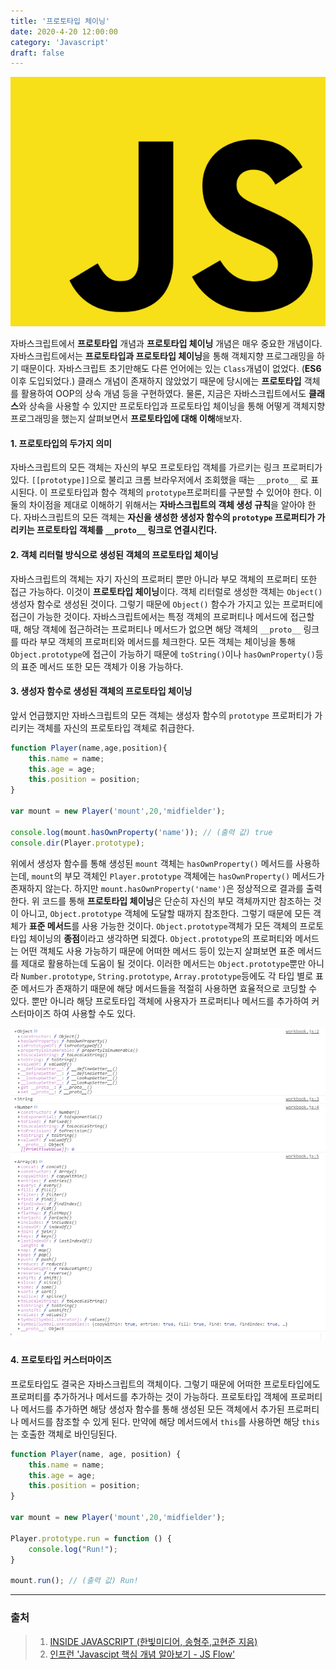 ```yaml
---
title: '프로토타입 체이닝'
date: 2020-4-20 12:00:00
category: 'Javascript'
draft: false
---
```


![자바스크립트](./images/image-20200409103446799.png)



자바스크립트에서 **프로토타입** 개념과 **프로토타입 체이닝** 개념은 매우 중요한 개념이다. 자바스크립트에서는 **프로토타입과 프로토타입 체이닝**을 통해 객체지향 프로그래밍을 하기 때문이다. 자바스크립트 초기만해도 다른 언어에는 있는 `Class`개념이 없었다. (**ES6**이후 도입되었다.) 클래스 개념이 존재하지 않았었기 때문에 당시에는 **프로토타입** 객체를 활용하여 OOP의 상속 개념 등을 구현하였다. 물론, 지금은 자바스크립트에서도 **클래스**와 상속을 사용할 수 있지만 프로토타입과 프로토타입 체이닝을 통해 어떻게 객체지향 프로그래밍을 했는지 살펴보면서 **프로토타입에 대해 이해**해보자.



#### 1. 프로토타입의 두가지 의미

자바스크립트의 모든 객체는 자신의 부모 프로토타입 객체를 가르키는 링크 프로퍼티가 있다. `[[prototype]]`으로 불리고 크롬 브라우저에서 조회했을 때는 `__proto__` 로 표시된다. 이 프로토타입과 함수 객체의 `prototype`프로퍼티를 구분할 수 있어야 한다. 이 둘의 차이점을 제대로 이해하기 위해서는 **자바스크립트의 객체 생성 규칙**을 알아야 한다.  자바스크립트의 모든 객체는 **자신을 생성한 생성자 함수의 `prototype` 프로퍼티가 가리키는 프로토타입 객체를 `__proto__` 링크로 연결시킨다.** 





#### 2. 객체 리터럴 방식으로 생성된 객체의 프로토타입 체이닝

자바스크립트의 객체는 자기 자신의 프로퍼티 뿐만 아니라 부모 객체의 프로퍼티 또한 접근 가능하다. 이것이 **프로토타입 체이닝**이다. 객체 리터럴로 생성한 객체는 `Object()` 생성자 함수로 생성된 것이다. 그렇기 때문에 `Object()` 함수가 가지고 있는 프로퍼티에 접근이 가능한 것이다.  자바스크립트에서는 특정 객체의 프로퍼티나 메서드에 접근할 때, 해당 객체에 접근하려는 프로퍼티나 메서드가 없으면 해당 객체의 `__proto__` 링크를 따라 부모 객체의 프로퍼티와 메서드를 체크한다. 모든 객체는 체이닝을 통해 `Object.prototype`에 접근이 가능하기 때문에 `toString()`이나 `hasOwnProperty()`등의 표준 메서드 또한 모든 객체가 이용 가능하다. 





#### 3. 생성자 함수로 생성된 객체의 프로토타입 체이닝

앞서 언급했지만 자바스크립트의 모든 객체는 생성자 함수의 `prototype` 프로퍼티가 가리키는 객체를 자신의 프로토타입 객체로 취급한다. 

```javascript
function Player(name,age,position){
	this.name = name;
	this.age = age;
	this.position = position;	
}

var mount = new Player('mount',20,'midfielder');

console.log(mount.hasOwnProperty('name')); // (출력 값) true
console.dir(Player.prototype); 
```

위에서 생성자 함수를 통해 생성된 `mount` 객체는 `hasOwnProperty()` 메서드를 사용하는데, `mount`의 부모 객체인 `Player.prototype` 객체에는 `hasOwnProperty()` 메서드가 존재하지 않는다. 하지만 `mount.hasOwnProperty('name')`은 정상적으로 결과를 출력한다. 위 코드를 통해 **프로토타입 체이닝**은 단순히 자신의 부모 객체까지만 참조하는 것이 아니고, `Object.prototype` 객체에 도달할 때까지 참조한다. 그렇기 때문에 모든 객체가 **표준 메서드**를 사용 가능한 것이다. `Object.prototype`객체가 모든 객체의 프로토타입 체이닝의 **종점**이라고 생각하면 되겠다. `Object.prototype`의 프로퍼티와 메서드는 어떤 객체도 사용 가능하기 때문에 어떠한 메서드 등이 있는지 살펴보면 표준 메서드를 제대로 활용하는데 도움이 될 것이다. 이러한 메서드는 `Object.prototype`뿐만 아니라 `Number.prototype`, `String.prototype`, `Array.prototype`등에도 각 타입 별로 표준 메서드가 존재하기 때문에 해당 메서드들을 적절히 사용하면 효율적으로 코딩할 수 있다. 뿐만 아니라 해당 프로토타입 객체에 사용자가 프로퍼티나 메서드를 추가하여 커스터마이즈 하여 사용할 수도 있다.

![표준 메서드](./images/image-20200420110535516.png)





#### 4. 프로토타입 커스터마이즈

프로토타입도 결국은 자바스크립트의 객체이다. 그렇기 때문에 어떠한 프로토타입에도 프로퍼티를 추가하거나 메서드를 추가하는 것이 가능하다.  프로토타입 객체에 프로퍼티나 메서드를 추가하면 해당 생성자 함수를 통해 생성된 모든 객체에서 추가된 프로퍼티나 메서드를 참조할 수 있게 된다. 만약에 해당 메서드에서 `this`를 사용하면 해당 `this`는 호출한 객체로 바인딩된다.

```javascript
function Player(name, age, position) {
	this.name = name;
	this.age = age;
	this.position = position;
}

var mount = new Player('mount',20,'midfielder');

Player.prototype.run = function () {
	console.log("Run!");
}

mount.run(); // (출력 값) Run!
```





---





### 출처

> 1. [INSIDE JAVASCRIPT (한빛미디어, 송형주,고현준 지음)](https://book.naver.com/bookdb/book_detail.nhn?bid=7400243)
> 2. [인프런 'Javascipt 핵심 개념 알아보기 - JS Flow'](https://www.inflearn.com/course/핵심개념-javascript-flow/)





